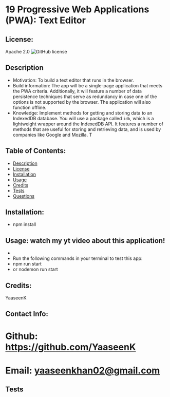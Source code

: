 # 19 Progressive Web Applications (PWA): Text Editor

  ## License:
   Apache 2.0   ![GitHub license](https://img.shields.io/badge/License-Apache%202.0-blue.svg)

  ## Description 
   * Motivation:
        To build a text editor that runs in the browser.
   * Build information:
        The app will be a single-page application that meets the PWA criteria. Additionally, it will feature a number of data persistence techniques that serve as redundancy in case one of the options is not supported by the browser. The application will also function offline. 
   * Knowledge:
        Implement methods for getting and storing data to an IndexedDB database. You will use a package called `idb`, which is a lightweight wrapper around the IndexedDB API. It features a number of methods that are useful for storing and retrieving data, and is used by companies like Google and Mozilla. 
     T
  ## Table of Contents:
   * [Description](#description)
   * [License](#license)
   * [Installation](#installation)
   * [Usage](#usage)
   * [Credits](#Credits)
   * [Tests](#tests)
   * [Questions](#questions)

  ## Installation:
   * npm install

  ## Usage: watch my yt video about this application!
   * 
   * Run the following commands in your terminal to test this app:
   * npm run start
   * or nodemon run start
   
  ## Credits:
   YaaseenK

## Contact Info:
   # Github: https://github.com/YaaseenK
   # Email: yaaseenkhan02@gmail.com

  ## Tests
  